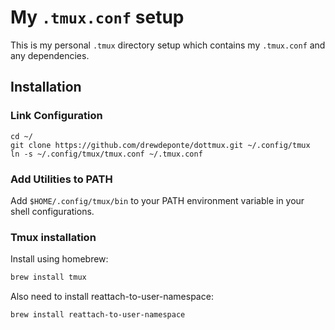 # My `.tmux.conf` setup

This is my personal `.tmux` directory setup which contains my `.tmux.conf` and
any dependencies.

## Installation

### Link Configuration

    cd ~/
    git clone https://github.com/drewdeponte/dottmux.git ~/.config/tmux
    ln -s ~/.config/tmux/tmux.conf ~/.tmux.conf

### Add Utilities to PATH

Add `$HOME/.config/tmux/bin` to your PATH environment variable in your shell
configurations.

### Tmux installation

Install using homebrew:

```sh
brew install tmux
```

Also need to install reattach-to-user-namespace:

```sh
brew install reattach-to-user-namespace
```
